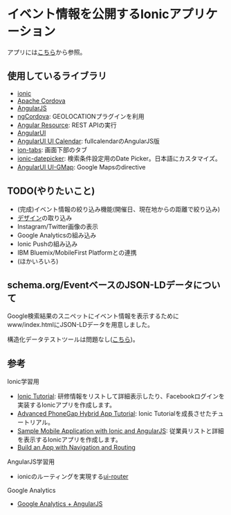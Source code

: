 # イベント情報を公開するIonicアプリケーション
アプリには[こちら](http://codeforchiba.github.io/IonicEventApp)から参照。

## 使用しているライブラリ
- [ionic](http://ionicframework.com/)
- [Apache Cordova](https://cordova.apache.org/)
- [AngularJS](https://angularjs.org/)
- [ngCordova](http://ngcordova.com/): GEOLOCATIONプラグインを利用
- [Angular Resource](https://docs.angularjs.org/api/ngResource/service/$resource): REST APIの実行
- [AngularUI](http://angular-ui.github.io/)
- [AngularUI UI Calendar](http://angular-ui.github.io/ui-calendar/): fullcalendarのAngularJS版
- [ion-tabs](http://ionicframework.com/docs/api/directive/ionTabs/): 画面下部のタブ
- [ionic-datepicker](https://github.com/rajeshwarpatlolla/ionic-datepicker): 検索条件設定用のDate Picker。日本語にカスタマイズ。
- [AngularUI UI-GMap](http://angular-ui.github.io/angular-google-maps/): Google Mapsのdirective

## TODO(やりたいこと)
- (完成)イベント情報の絞り込み機能(開催日、現在地からの距離で絞り込み)
- [デザイン](https://www.facebook.com/photo.php?fbid=846750738748215&set=pcb.916083841771587&type=1&relevant_count=2)の取り込み
- Instagram/Twitter画像の表示
- Google Analyticsの組み込み
- Ionic Pushの組み込み
- IBM Bluemix/MobileFirst Platformとの連携
- (ほかいろいろ)

## schema.org/EventベースのJSON-LDデータについて
Google検索結果のスニペットにイベント情報を表示するためにwww/index.htmlにJSON-LDデータを用意しました。

構造化データテストツールは問題なし([こちら](https://developers.google.com/structured-data/testing-tool/?url=http://codeforchiba.github.io/IonicEventApp/www))。

## 参考
Ionic学習用
- [Ionic Tutorial](https://ccoenraets.github.io/ionic-tutorial/index.html): 研修情報をリストして詳細表示したり、Facebookログインを実装するIonicアプリを作成します。
- [Advanced PhoneGap Hybrid App Tutorial](http://hollyschinsky.github.io/ConferenceTracker/index.html): Ionic Tutorialを成長させたチュートリアル。
- [Sample Mobile Application with Ionic and AngularJS](http://coenraets.org/blog/2014/02/sample-mobile-application-with-ionic-and-angularjs/): 従業員リストと詳細を表示するIonicアプリを作成します。
- [Build an App with Navigation and Routing](http://learn.ionicframework.com/formulas/navigation-and-routing-part-1/)

AngularJS学習用
- ionicのルーティングを実現する[ui-router](https://github.com/angular-ui/ui-router/wiki)

Google Analytics
- [Google Analytics + AngularJS](http://liginc.co.jp/web/js/other-js/137655)